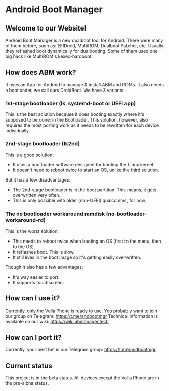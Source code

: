 # Android Boot Manager
## Welcome to our Website!
Android Boot Manager is a new dualboot tool for Android.
There were many of them before, such as: EFIDroid, MultiROM, Dualboot Patcher, etc.
Usually they reflashed boot dynamically for dualbooting.
Some of them used one big hack like MultiROM's kexec-hardboot.

## How does ABM work?
It uses an App for Android to manage & install ABM and ROMs.
It also needs a bootloader, we call ours DroidBoot.
We have 3 variants:

### 1st-stage bootloader (lk, systemd-boot or UEFI app)
This is the best solution because it does booting exactly where it's supposed to be done: in the Bootloader.
This solution, however, also requires the most porting work as it needs to be rewritten for each device individually.

### 2nd-stage bootloader (lk2nd)
This is a good solution:
- It uses a bootloader software designed for booting the Linux kernel.
- It doesn't need to reboot twice to start an OS, unlike the third solution.

But it has a few disadvantages:
- The 2nd-stage bootloader is in the boot partition. This means, it gets overwritten very often.
- This is only possible with older (non-UEFI) qualcomms, for now.

### The no bootloader workaround ramdisk (no-bootloader-workaround-rd)
This is the worst solution:
- This needs to reboot twice when booting an OS (first to the menu, then to the OS).
- It reflashes boot. This is slow.
- It still lives in the boot image so it's getting easily overwritten.

Though it also has a few advantages:
- It's way easier to port.
- It supports touchscreen.

## How can I use it?
Currently, only the Volla Phone is ready to use.
You probably want to join our group on Telegram: https://t.me/andbootmgr
Technical information is available on our wiki: https://wiki.abmanager.tech

## How can I port it?
Currently, your best bet is our Telegram group: https://t.me/andbootmgr

## Current status
This project is in the beta status. All devices except the Volla Phone are in the pre-alpha status.
